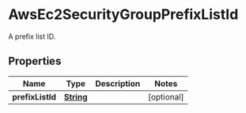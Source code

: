 

# AwsEc2SecurityGroupPrefixListId

A prefix list ID.

## Properties

| Name | Type | Description | Notes |
|------------ | ------------- | ------------- | -------------|
|**prefixListId** | [**String**](String.md) |  |  [optional] |



